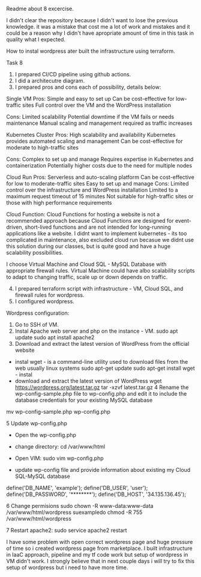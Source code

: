 Readme about 8 excercise.

I didn't clear the repository because I didn't want to lose the previous knowledge. it was a mistake that cost me a lot of work and mistakes and it could be a reason why I didn't have apropriate amount of time in this task in quality what I expected.

How to instal wordpress ater built the infrastructure using terraform.

Task 8
1. I prepared CI/CD pipeline using github actions.
2. I did a architecutre diagram.
3. I prepared pros and cons each of possibility, details below:

Single VM
Pros:
    Simple and easy to set up
    Can be cost-effective for low-traffic sites
    Full control over the VM and the WordPress installation

Cons:
    Limited scalability
    Potential downtime if the VM fails or needs maintenance
    Manual scaling and management required as traffic increases

Kubernetes Cluster
Pros:
    High scalability and availability
    Kubernetes provides automated scaling and management
    Can be cost-effective for moderate to high-traffic sites

Cons:
    Complex to set up and manage
    Requires expertise in Kubernetes and containerization
    Potentially higher costs due to the need for multiple nodes

Cloud Run
Pros:
    Serverless and auto-scaling platform
    Can be cost-effective for low to moderate-traffic sites
    Easy to set up and manage
Cons:
    Limited control over the infrastructure and WordPress installation
    Limited to a maximum request timeout of 15 minutes
    Not suitable for high-traffic sites or those with high performance requirements

Cloud Function:
Cloud Functions for hosting a website is not a recommended approach because Cloud Functions are designed for event-driven, short-lived functions and are not intended for long-running applications like a website.
I didnt want to implement kubernetes - its too complicated in maintenance, also excluded cloud run becasue we didnt use this solution during our classes, but is quite good and have a huge scalability possibilities.

I choose Virtual Machine and Cloud SQL - MySQL Database with appropriate firewall rules. Virtual Machine could have albo scalability scripts to adapt to changing traffic, scale up or down depends on traffic.

4. I prepared terraform script with infrastructure - VM, Cloud SQL, and firewall rules for wordpress.
5. I configured wordpress.

Wordpress configuration:

1. Go to SSH of VM.
2. Instal Apache web server and php on the instance - VM.
sudo apt update
sudo apt install apache2
3. Download and extract the latest version of WordPress from the official website
- instal wget - is a command-line utility used to download files from the web usually linux systems
sudo apt-get update
sudo apt-get install wget - instal 
- download and extract the latest version of WordPress
wget https://wordpress.org/latest.tar.gz
tar -xzvf latest.tar.gz
4 Rename the wp-config-sample.php file to wp-config.php and edit it to include the database credentials for your existing MySQL database

mv wp-config-sample.php wp-config.php

5 Update wp-config.php
- Open the wp-config.php
- change directory:
cd /var/www/html
- Open VIM:
sudo vim wp-config.php

- update wp-config file and provide information about existing my Cloud SQL-MySQL database

define('DB_NAME', 'example');
define('DB_USER', 'user');
define('DB_PASSWORD', '********');
define('DB_HOST', '34.135.136.45');

6 Change permisions
sudo chown -R www-data:www-data /var/www/html/wordpress
suexampledo chmod -R 755 /var/www/html/wordpress

7 Restart apache2:
sudo service apache2 restart

I have some problem with open correct wordpress page and huge pressure of time so i created wordpress page from marketplace. I built infrastructure in IaaC approach, pipeline and my tf code work but setup of wordpress in VM didn't work. I strongly believe that in next couple days i will try to fix this setup of wordpress but i need to have more time.
